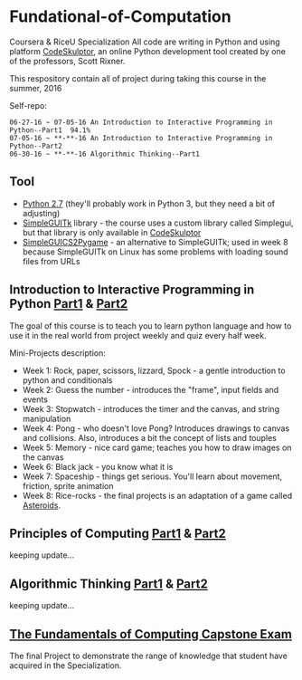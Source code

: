 Fundational-of-Computation
============================

 Coursera & RiceU Specialization 
All code are writing in Python and using platform [CodeSkulptor](http://www.codeskulptor.org), an online Python development tool created by one of the professors, Scott Rixner.

This respository contain all of project during taking this course in the summer, 2016

Self-repo: 

	06-27-16 ~ 07-05-16 An Introduction to Interactive Programming in Python--Part1  94.1% 
	07-05-16 ~ **-**-16 An Introduction to Interactive Programming in Python--Part2
	06-30-16 ~ **-**-16 Algorithmic Thinking--Part1


Tool
------------
* [Python 2.7](http://python.org/download/releases/2.7.6/) (they'll probably work in Python 3, but they need a bit of adjusting)
* [SimpleGUITk](https://pypi.python.org/pypi/SimpleGUITk) library - the course uses a custom library called Simplegui, but that library is only available in [CodeSkulptor](http://www.codeskulptor.org)
* [SimpleGUICS2Pygame](https://pypi.python.org/pypi/SimpleGUICS2Pygame) - an alternative to SimpleGUITk; used in week 8 because SimpleGUITk on Linux has some problems with loading sound files from URLs

Introduction to Interactive Programming in Python [Part1](https://www.coursera.org/learn/interactive-python-1) & [Part2](https://www.coursera.org/learn/interactive-python-2) 
------------

The goal of this course is to teach you to learn python language and how to use it in the real world from project weekly and quiz every half week.

Mini-Projects description:

* Week 1: Rock, paper, scissors, lizzard, Spock - a gentle introduction to python and conditionals
* Week 2: Guess the number - introduces the "frame", input fields and events
* Week 3: Stopwatch - introduces the timer and the canvas, and string manipulation
* Week 4: Pong - who doesn't love Pong? Introduces drawings to canvas and collisions. Also, introduces a bit the concept of lists and touples
* Week 5: Memory - nice card game; teaches you how to draw images on the canvas
* Week 6: Black jack - you know what it is
* Week 7: Spaceship - things get serious. You'll learn about movement, friction, sprite animation
* Week 8: Rice-rocks - the final projects is an adaptation of a game called [Asteroids](http://www.play.vg/games/4-Asteroids.html).

Principles of Computing [Part1](https://www.coursera.org/learn/principles-of-computing-1) & [Part2](https://www.coursera.org/learn/principles-of-computing-2) 
------------
keeping update...

Algorithmic Thinking [Part1](https://www.coursera.org/learn/algorithmic-thinking-1) & [Part2](https://www.coursera.org/learn/algorithmic-thinking-2)
------------
keeping update...


[The Fundamentals of Computing Capstone Exam](https://www.coursera.org/learn/fundamentals-of-computing-capstone/home/welcome)
------------
The final Project to demonstrate the range of knowledge that student have acquired in the Specialization.
